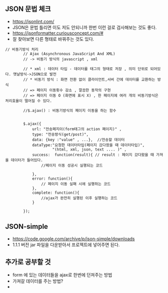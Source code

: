 ## JSON 문법 체크
- https://jsonlint.com/
- JSON은 문법 틀리면 이도 저도 안되니까 한번 이런 걸로 검사해보는 것도 좋다. 
- https://jsonformatter.curiousconcept.com/#
- 잘 찾아보면 다른 형태로 바꿔주는 것도 있다. 

```
// 비동기방식 처리 
		// Ajax (Asynchronous JavaScript And XML)
		// -> 비동기 방식의 javascript , xml
		
		// * xml : 데이터 타입 - 데이터를 태그의 형태로 저장 , 의미 단위로 되어있다. 옛날방식->JSON으로 발전
		// * 비동기 방식 : 화면 전환 없이 클라이언트,서버 간에 데이터를 교환하는 방식 
		// => 페이지 이동횟수 감소 , 깔끔한 동작의 구현 
		// => 페이지 이동 O (화면에 표시 X) , 한 페이지에 여러 개의 비동기방식은 처리효율이 떨어질 수 있다.
		
		//$.ajax() : 비동기방식의 페이지 이동을 하는 함수 
		

		$.ajax({
			url: "전송페지이(form태그의 action 페이지)" ,
			type: "전송방식(get/post)",
			data: {key :"value" , ...},  //전송할 데이터
			dataType:"요청한 데이터타입(페이지 갔다왔을 때 데이터타입)",
					 "(html, xml, json, text .... )" , 
			success:  function(result){ // result : 페이지 갔다왔을 때 가져올 데이터가 들어있다. 
				//페이지 이동 성공시 실행되는 코드 
				
			}, 
			error: function(){
				// 페이지 이동 실패 시에 실행하는 코드 
			}, 
			complete: function(){
				//ajax가 완전히 실행된 이후 실행하는 코드 
			}
			
		}); 
```

## JSON-simple 
- https://code.google.com/archive/p/json-simple/downloads
- 1.1.1 버전 jar 파일을 다운받아서 프로젝트에 넣어주면 된다. 



## 추가로 공부할 것
- form 에 있는 데이터들을 ajax로 한번에 던져주는 방법
- 가져갈 데이터를 주는 방법?
- 
